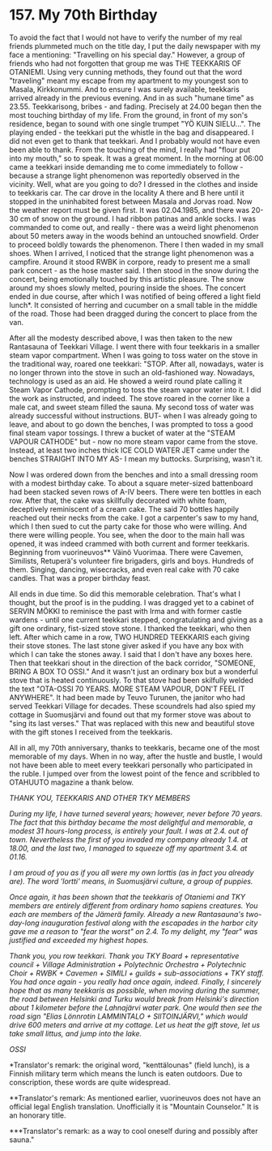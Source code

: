 


    
# 157. My 70th Birthday

To avoid the fact that I would not have to verify the number of my real friends plummeted much on the title day, I put the daily newspaper with my face a mentioning: "Travelling on his special day." However, a group of friends who had not forgotten that group me was THE TEEKKARIS OF OTANIEMI. Using very cunning methods, they found out that the word "traveling" meant my escape from my apartment to my youngest son to Masala, Kirkkonummi. And to ensure I was surely available, teekkaris arrived already in the previous evening. And in as such "humane time" as 23.55. Teekkarisong, bribes - and fading. Precisely at 24.00 began then the most touching birthday of my life.
From the ground, in front of my son's residence, began to sound with one single trumpet "YÖ KUIN SIELU...". The playing ended - the teekkari put the whistle in the bag and disappeared. I did not even get to thank that teekkari. And I probably would not have even been able to thank. From the touching of the mind, I really had "flour put into my mouth," so to speak. It was a great moment. In the morning at 06:00 came a teekkari inside demanding me to come immediately to follow - because a strange light phenomenon was reportedly observed in the vicinity. Well, what are you going to do? I dressed in the clothes and inside to teekkaris car. The car drove in the locality A there and B here until it stopped in the uninhabited forest between Masala and Jorvas road. Now the weather report must be given first. It was 02.04.1985, and there was 20-30 cm of snow on the ground.
I had ribbon patinas and ankle socks. I was commanded to come out, and really - there was a weird light phenomenon about 50 meters away in the woods behind an untouched snowfield. Order to proceed boldly towards the phenomenon. There I then waded in my small shoes. When I arrived, I noticed that the strange light phenomenon was a campfire. Around it stood RWBK in corpore, ready to present me a small park concert - as the hose master said. I then stood in the snow during the concert, being emotionally touched by this artistic pleasure. The snow around my shoes slowly melted, pouring inside the shoes. The concert ended in due course, after which I was notified of being offered a light field lunch*. It consisted of herring and cucumber on a small table in the middle of the road. Those had been dragged during the concert to place from the van.

After all the modesty described above, I was then taken to the new Rantasauna of Teekkari Village. I went there with four teekkaris in a smaller steam vapor compartment. When I was going to toss water on the stove in the traditional way, roared one teekkari: "STOP. After all, nowadays, water is no longer thrown into the stove in such an old-fashioned way. Nowadays, technology is used as an aid. He showed a weird round plate calling it Steam Vapor Cathode, prompting to toss the steam vapor water into it. I did the work as instructed, and indeed. The stove roared in the corner like a male cat, and sweet steam filled the sauna. My second toss of water was already successful without instructions. BUT- when I was already going to leave, and about to go down the benches, I was prompted to toss a good final steam vapor tossings. I threw a bucket of water at the "STEAM VAPOUR CATHODE" but - now no more steam vapor came from the stove. Instead, at least two inches thick ICE COLD WATER JET came under the benches STRAIGHT INTO MY AS- I mean my buttocks. Surprising, wasn't it.

Now I was ordered down from the benches and into a small dressing room with a modest birthday cake.  To about a square meter-sized battenboard had been stacked seven rows of A-IV beers. There were ten bottles in each row. After that, the cake was skillfully decorated with white foam, deceptively reminiscent of a cream cake. The said 70 bottles happily reached out their necks from the cake. I got a carpenter's saw to my hand, which I then sued to cut the party cake for those who were willing. And there were willing people. You see, when the door to the main hall was opened, it was indeed crammed with both current and former teekkaris. Beginning from vuorineuvos** Väinö Vuorimaa. There were Cavemen, Similists, Retuperä's volunteer fire brigaders, girls and boys. Hundreds of them. Singing, dancing, wisecracks, and even real cake with 70 cake candles. That was a proper birthday feast.

All ends in due time. So did this memorable celebration. That's what I thought, but the proof is in the pudding. I was dragged yet to a cabinet of SERVIN MÖKKI to reminisce the past with Irma and with former castle wardens - until one current teekkari stepped, congratulating and giving as a gift one ordinary, fist-sized stove stone. I thanked the teekkari, who then left. After which came in a row, TWO HUNDRED TEEKKARIS each giving their stove stones. The last stone giver asked if you have any box with which I can take the stones away. I said that I don't have any boxes here. Then that teekkari shout in the direction of the back corridor, "SOMEONE, BRING A BOX TO OSSI." And it wasn't just an ordinary box but a wonderful stove that is heated continuously. To that stove had been skilfully welded the text "OTA-OSSI 70 YEARS. MORE STEAM VAPOUR, DON'T FEEL IT ANYWHERE". It had been made by Teuvo Turunen, the janitor who had served Teekkari Village for decades. These scoundrels had also spied my cottage in Suomusjärvi and found out that my former stove was about to "sing its last verses." That was replaced with this new and beautiful stove with the gift stones I received from the teekkaris.

All in all, my 70th anniversary, thanks to teekkaris, became one of the most memorable of my days. When in no way, after the hustle and bustle, I would not have been able to meet every teekkari personally who participated in the ruble. I jumped over from the lowest point of the fence and scribbled to OTAHUUTO magazine a thank below.

*THANK YOU, TEEKKARIS AND OTHER TKY MEMBERS*

*During my life, I have turned several years; however, never before 70 years. The fact that this birthday became the most delightful and memorable, a modest 31 hours-long process, is entirely your fault. I was at 2.4. out of town. Nevertheless the first of you invaded my company already 1.4. at 18.00, and the last two, I managed to squeeze off my apartment 3.4. at 01.16.*

*I am proud of you as if you all were my own lorttis (as in fact you already are). The word 'lortti' means, in Suomusjärvi culture, a group of puppies.*

*Once again, it has been shown that the teekkaris of Otaniemi and TKY members are entirely different from ordinary homo sapiens creatures. You each are members of the Jämerä family. Already a new Rantasauna's two-day-long inauguration festival along with the escapades in the harbor city gave me a reason to "fear the worst" on 2.4. To my delight, my "fear" was justified and exceeded my highest hopes.*


*Thank you, you row teekkari. Thank you TKY Board + representative council + Village Administration + Polytechnic Orchestra + Polytechnic Choir + RWBK + Cavemen + SIMILI + guilds + sub-associations + TKY staff. You had once again - you really had once again, indeed. Finally, I sincerely hope that as many teekkaris as possible, when moving during the summer, the road between Helsinki and Turku would break from Helsinki's direction about 1 kilometer before the Lahnajärvi water park. One would then see the road sign "Elias Lönnrotin LAMMINTALO + SIITOINJÄRVI," which would drive 600 meters and arrive at my cottage. Let us heat the gift stove, let us take small littus, and jump into the lake.*

*OSSI*

*Translator's remark: the original word, "kenttälounas" (field lunch), is a Finnish military term which means the lunch is eaten outdoors. Due to conscription, these words are quite widespread.

**Translator's remark: As mentioned earlier, vuorineuvos does not have an official legal English translation. Unofficially it is "Mountain Counselor." It is an honorary title.

***Translator's remark: as a way to cool oneself during and possibly after sauna."
